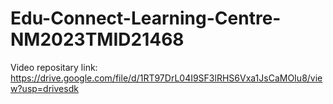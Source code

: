 # Edu-Connect-Learning-Centre-NM2023TMID21468
Video repositary link: https://drive.google.com/file/d/1RT97DrL04I9SF3lRHS6Vxa1JsCaMOIu8/view?usp=drivesdk
